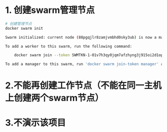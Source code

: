 # 1. 创建swarm管理节点
```bash
# 创建管理节点
docker swarm init

Swarm initialized: current node (88pgqjlr8zamjvmbhd0sky3ub) is now a manager.

To add a worker to this swarm, run the following command:

    docker swarm join --token SWMTKN-1-01v7h3qy0jqm7afzhyng3j915oi2d1op2cp2r35fn7r8noym08-7c0r1usrv1zaikq9kwj8wngb0 192.168.65.3:2377

To add a manager to this swarm, run 'docker swarm join-token manager' and follow the instructions.
```

# 2.不能再创建工作节点（不能在同一主机上创建两个swarm节点）

# 3.不演示该项目